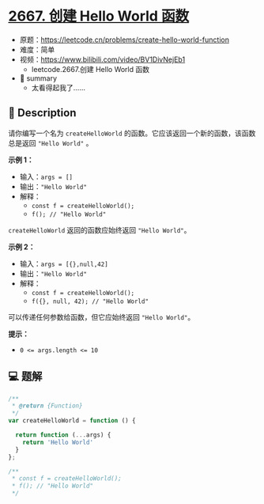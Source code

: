 # [2667. 创建 Hello World 函数](https://github.com/Tdahuyou/leetcode/tree/main/2667.%20%E5%88%9B%E5%BB%BA%20Hello%20World%20%E5%87%BD%E6%95%B0)

- 原题：https://leetcode.cn/problems/create-hello-world-function
- 难度：简单
- 视频：https://www.bilibili.com/video/BV1DivNejEb1
  - leetcode.2667.创建 Hello World 函数
- 📝 summary
  - 太看得起我了……

## 📝 Description

请你编写一个名为 `createHelloWorld` 的函数。它应该返回一个新的函数，该函数总是返回 `"Hello World"` 。

**示例 1：**

- 输入：`args = []`
- 输出：`"Hello World"`
- 解释：
  - `const f = createHelloWorld();`
  - `f(); // "Hello World"`

`createHelloWorld` 返回的函数应始终返回 `"Hello World"`。

**示例 2：**

- 输入：`args = [{},null,42]`
- 输出：`"Hello World"`
- 解释：
  - `const f = createHelloWorld();`
  - `f({}, null, 42); // "Hello World"`

可以传递任何参数给函数，但它应始终返回 `"Hello World"`。

**提示：**

- `0 <= args.length <= 10`

## 💻 题解

```javascript
/**
 * @return {Function}
 */
var createHelloWorld = function () {

  return function (...args) {
    return 'Hello World'
  }
};

/**
 * const f = createHelloWorld();
 * f(); // "Hello World"
 */
```
